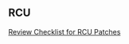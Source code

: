 ## RCU
[Review Checklist for RCU Patches](https://www.kernel.org/doc/Documentation/RCU/checklist.txt)
